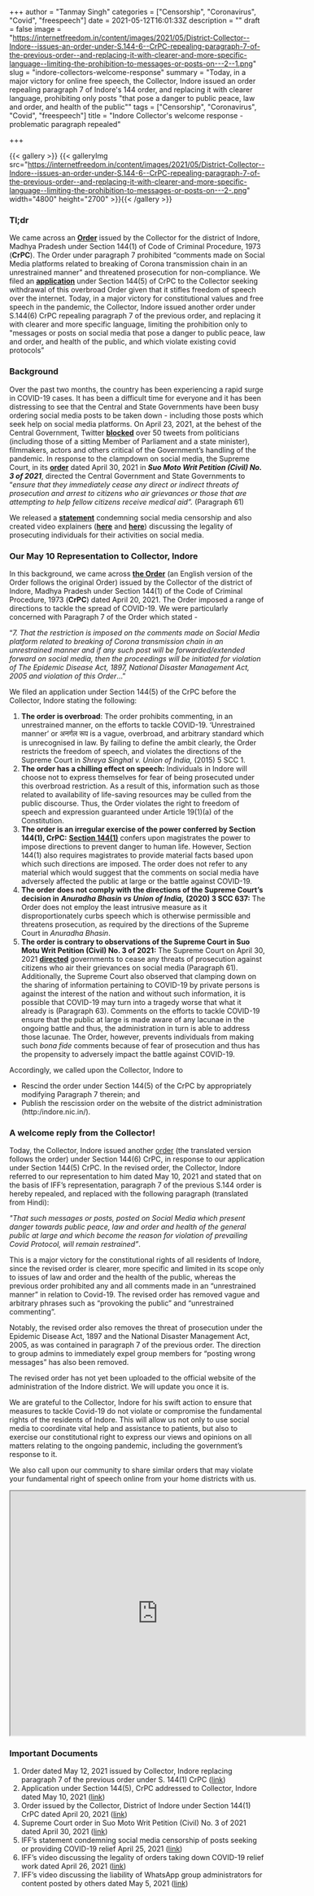 +++
author = "Tanmay Singh"
categories = ["Censorship", "Coronavirus", "Covid", "freespeech"]
date = 2021-05-12T16:01:33Z
description = ""
draft = false
image = "https://internetfreedom.in/content/images/2021/05/District-Collector--Indore--issues-an-order-under-S.144-6--CrPC-repealing-paragraph-7-of-the-previous-order--and-replacing-it-with-clearer-and-more-specific-language--limiting-the-prohibition-to-messages-or-posts-on---2--1.png"
slug = "indore-collectors-welcome-response"
summary = "Today, in a major victory for online free speech, the Collector, Indore issued an order repealing paragraph 7 of Indore's 144 order, and replacing it with clearer language, prohibiting only posts \"that pose a danger to public peace, law and order, and health of the public\""
tags = ["Censorship", "Coronavirus", "Covid", "freespeech"]
title = "Indore Collector's welcome response - problematic paragraph repealed"

+++


{{< gallery >}}
{{< galleryImg  src="https://internetfreedom.in/content/images/2021/05/District-Collector--Indore--issues-an-order-under-S.144-6--CrPC-repealing-paragraph-7-of-the-previous-order--and-replacing-it-with-clearer-and-more-specific-language--limiting-the-prohibition-to-messages-or-posts-on---2-.png" width="4800" height="2700" >}}{{< /gallery >}}

>>>> <form><script src="https://checkout.razorpay.com/v1/payment-button.js" data-payment_button_id="pl_HLkgeWGQLMuddp" async> </script> </form>

### **Tl;dr**

We came across an [**Order**](https://drive.google.com/file/d/1aQMZesPtleqeS7QPuSeBvqfc0kDcc16H/view?usp=sharing) issued by the Collector for the district of Indore, Madhya Pradesh under Section 144(1) of Code of Criminal Procedure, 1973 (**CrPC**). The Order under paragraph 7 prohibited “comments made on Social Media platforms related to breaking of Corona transmission chain in an unrestrained manner” and threatened prosecution for non-compliance.  We filed an [**application**](https://drive.google.com/file/d/1a_xhE5TYqbTslOdT7exwQA8jSbAfiU2z/view?usp=sharing) under Section 144(5) of CrPC to the Collector seeking withdrawal of this overbroad Order given that it stifles freedom of speech over the internet. Today, in a major victory for constitutional values and free speech in the pandemic, the Collector, Indore issued another order under S.144(6) CrPC repealing paragraph 7 of the previous order, and replacing it with clearer and more specific language, limiting the prohibition only to "messages or posts on social media that pose a danger to public peace, law and order, and health of the public, and which violate existing covid protocols”

### **Background**

Over the past two months, the country has been experiencing a rapid surge in COVID-19 cases. It has been a difficult time for everyone and it has been distressing to see that the Central and State Governments have been busy ordering social media posts to be taken down - including those posts which seek help on social media platforms. On April 23, 2021, at the behest of the Central Government, Twitter [**blocked**](https://www.medianama.com/2021/04/223-twitter-mp-minister-censor/) over 50 tweets from politicians (including those of a sitting Member of Parliament and a state minister), filmmakers, actors and others critical of the Government’s handling of the pandemic. In response to the clampdown on social media, the Supreme Court, in its [**order**](https://www.livelaw.in/pdf_upload/in-re-distribution-of-essential-supplies-and-services-during-pandemic-april-30-392778.pdf) dated April 30, 2021 in _**Suo Moto Writ Petition (Civil) No. 3 of 2021**_, directed the Central Government and State Governments to “_ensure that they immediately cease any direct or indirect threats of prosecution and arrest to citizens who air grievances or those that are attempting to help fellow citizens receive medical aid”._ (Paragraph 61)

We released a [**statement**](https://twitter.com/internetfreedom/status/1386177547294044164) condemning social media censorship and also created video explainers ([**here**](https://www.youtube.com/watch?v=8qa8_NtZZYc) and [**here**](https://www.youtube.com/watch?v=GuE39la75Lk&t=196s)) discussing the legality of prosecuting individuals for their activities on social media.

### **Our May 10 Representation to Collector, Indore**

In this background, we came across [**the Order**](https://drive.google.com/file/d/1aQMZesPtleqeS7QPuSeBvqfc0kDcc16H/view?usp=sharing) (an English version of the Order follows the original Order) issued by the Collector of the district of Indore, Madhya Pradesh under Section 144(1) of the Code of Criminal Procedure, 1973 (**CrPC**) dated April 20, 2021.  The Order imposed a range of directions to tackle the spread of COVID-19. We were particularly concerned with Paragraph 7 of the Order which stated -

“_7. That the restriction is imposed on the comments made on Social Media platform related to breaking of Corona transmission chain in an unrestrained manner and if any such post will be forwarded/extended forward on social media, then the proceedings will be initiated for violation of The Epidemic Disease Act, 1897, National Disaster Management Act, 2005 and violation of this Order_…”

We filed an application under Section 144(5) of the CrPC before the Collector, Indore stating the following:

1. **The order is overbroad**: The order prohibits commenting, in an unrestrained manner, on the efforts to tackle COVID-19. ‘Unrestrained manner’ or अनर्गल रूप is a vague, overbroad, and arbitrary standard which is unrecognised in law. By failing to define the ambit clearly, the Order restricts the freedom of speech, and violates the directions of the Supreme Court in _Shreya Singhal v. Union of India,_ (2015) 5 SCC 1.
2. **The order has a chilling effect on speech:** Individuals in Indore will choose not to express themselves for fear of being prosecuted under this overbroad restriction. As a result of this, information such as those related to availability of life-saving resources may be culled from the public discourse. Thus, the Order violates the right to freedom of speech and expression guaranteed under Article 19(1)(a) of the Constitution.
3. **The order is an irregular exercise of the power conferred by Section 144(1), CrPC:** [**Section 144(1)**](https://indiankanoon.org/doc/930621/) confers upon magistrates the power to impose directions to prevent danger to human life. However, Section 144(1) also requires magistrates to provide material facts based upon which such directions are imposed. The order does not refer to any material which would suggest that the comments on social media have adversely affected the public at large or the battle against COVID-19.
4. **The order does not comply with the directions of the Supreme Court’s decision in** _**Anuradha Bhasin vs Union of India,**_ **(2020) 3 SCC 637:** The Order does not employ the least intrusive measure as it disproportionately curbs speech which is otherwise permissible and threatens prosecution, as required by the directions of the Supreme Court in _Anuradha Bhasin_.
5. **The order is contrary to observations of the Supreme Court in Suo Motu Writ Petition (Civil) No. 3 of 2021:** The Supreme Court on April 30, 2021 [**directed**](https://www.livelaw.in/pdf_upload/in-re-distribution-of-essential-supplies-and-services-during-pandemic-april-30-392778.pdf) governments to cease any threats of prosecution against citizens who air their grievances on social media (Paragraph 61). Additionally, the Supreme Court also observed that clamping down on the sharing of information pertaining to COVID-19 by private persons is against the interest of the nation and without such information, it is possible that COVID-19 may turn into a tragedy worse that what it already is (Paragraph 63). Comments on the efforts to tackle COVID-19 ensure that the public at large is made aware of any lacunae in the ongoing battle and thus, the administration in turn is able to address those lacunae. The Order, however, prevents individuals from making such _bona fide_ comments because of fear of prosecution and thus has the propensity to adversely impact the battle against COVID-19.

Accordingly, we called upon the Collector, Indore to

* Rescind the order under Section 144(5) of the CrPC by appropriately 		modifying Paragraph 7 therein; and
* Publish the rescission order on the website of the district administration (http:/indore.nic.in/).

### A welcome reply from the Collector!

Today, the Collector, Indore issued another [order](https://drive.google.com/file/d/189uCsbgyMC_Pdzm8gYxacb2pQlffXCNq/view?usp=sharing) (the translated version follows the order) under Section 144(6) CrPC, in response to our application under Section 144(5) CrPC. In the revised order, the Collector, Indore referred to our representation to him dated May 10, 2021 and stated that on the basis of IFF’s representation, paragraph 7 of the previous S.144 order is hereby repealed, and replaced with the following paragraph (translated from Hindi):

_"That such messages or posts, posted on Social Media which present danger towards public peace, law and order and health of the general public at large and which become the reason for violation of prevailing Covid Protocol, will remain restrained”_.

This is a major victory for the constitutional rights of all residents of Indore, since the revised order is clearer, more specific and limited in its scope only to issues of law and order and the health of the public, whereas the previous order prohibited any and all comments made in an “unrestrained manner” in relation to Covid-19. The revised order has removed vague and arbitrary phrases such as “provoking the public” and “unrestrained commenting”.

Notably, the revised order also removes the threat of prosecution under the Epidemic Disease Act, 1897 and the National Disaster Management Act, 2005, as was contained in paragraph 7 of the previous order. The direction to group admins to immediately expel group members for “posting wrong messages” has also been removed.

The revised order has not yet been uploaded to the official website of the administration of the Indore district. We will update you once it is.

We are grateful to the Collector, Indore for his swift action to ensure that measures to tackle Covid-19 do not violate or compromise the fundamental rights of the residents of Indore. This will allow us not only to use social media to coordinate vital help and assistance to patients, but also to exercise our constitutional right to express our views and opinions on all matters relating to the ongoing pandemic, including the government’s response to it.

We also call upon our community to share similar orders that may violate your fundamental right of speech online from your home districts with us.

<iframe src="https://drive.google.com/file/d/11whdaI8OkMnAiSuAzac2YFmfpt7u4DU4/preview" width="580" height="480"></iframe>

### Important Documents

1. Order dated May 12, 2021 issued by Collector, Indore replacing paragraph 7 of the previous order under S. 144(1) CrPC ([link](https://drive.google.com/file/d/1z3MXwt66qtS1QsFvOQ1YJZUKchEGSVWR/view?usp=sharing))
2. Application under Section 144(5), CrPC addressed to Collector, Indore dated  May 10, 2021 ([link](https://drive.google.com/file/d/1a_xhE5TYqbTslOdT7exwQA8jSbAfiU2z/view?usp=sharing))
3. Order issued by the Collector, District of Indore under Section 144(1) CrPC dated April 20, 2021 ([link](https://drive.google.com/file/d/1aQMZesPtleqeS7QPuSeBvqfc0kDcc16H/view?usp=sharing))
4. Supreme Court order in Suo Moto Writ Petition (Civil) No. 3 of 2021 dated April 30, 2021 ([link](https://www.livelaw.in/pdf_upload/in-re-distribution-of-essential-supplies-and-services-during-pandemic-april-30-392778.pdf))
5. IFF’s statement condemning social media censorship of posts seeking or providing COVID-19 relief April 25, 2021  ([link](https://twitter.com/internetfreedom/status/1386177547294044164))
6. IFF’s video discussing the legality of orders taking down COVID-19 relief work dated April 26, 2021 ([link](https://www.youtube.com/watch?v=8qa8_NtZZYc))
7. IFF’s video discussing the liability of WhatsApp group administrators for content posted by others dated May 5, 2021 ([link](https://www.youtube.com/watch?v=GuE39la75Lk&t=196s))

> > > <form><script src="https://cdn.razorpay.com/static/widget/subscription-button.js" data-subscription_button_id="pl_HLk5qU1K35hmPH" data-button_theme="brand-color" async> </script> </form>





